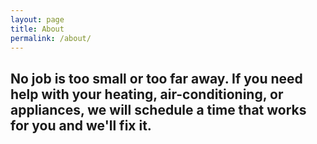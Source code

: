 ```yaml
---
layout: page
title: About
permalink: /about/
---
```


<h2 class="lead">No job is too small or too far away. If you need help with your heating, air-conditioning, or appliances, we will schedule a time that works for you and we'll fix it.</h2>